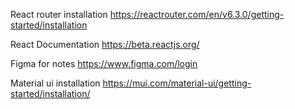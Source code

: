 React router installation
https://reactrouter.com/en/v6.3.0/getting-started/installation

React Documentation
https://beta.reactjs.org/

Figma for notes
https://www.figma.com/login

Material ui installation
https://mui.com/material-ui/getting-started/installation/

